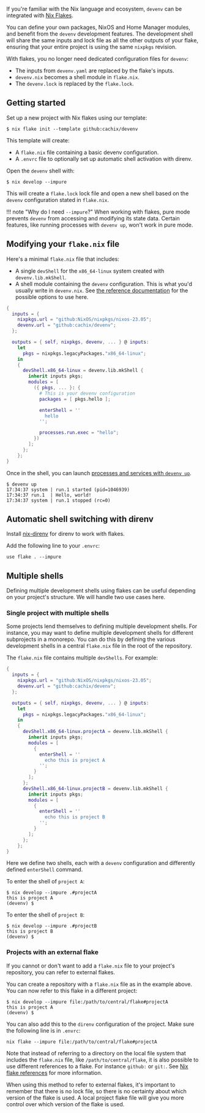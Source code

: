 If you're familiar with the Nix language and ecosystem, `devenv` can be integrated with [Nix Flakes](https://www.tweag.io/blog/2020-05-25-flakes/).

You can define your own packages, NixOS and Home Manager modules, and benefit from the `devenv` development features.
The development shell will share the same inputs and lock file as all the other outputs of your flake, ensuring that your entire project is using the same `nixpkgs` revision.

With flakes, you no longer need dedicated configuration files for `devenv`:

* The inputs from `devenv.yaml` are replaced by the flake's inputs.
* `devenv.nix` becomes a shell module in `flake.nix`.
* The `devenv.lock` is replaced by the `flake.lock`.

## Getting started

Set up a new project with Nix flakes using our template:

```console
$ nix flake init --template github:cachix/devenv
```

This template will create:

* A `flake.nix` file containing a basic devenv configuration.
* A `.envrc` file to optionally set up automatic shell activation with direnv.

Open the `devenv` shell with:

```console
$ nix develop --impure
```

This will create a `flake.lock` lock file and open a new shell based on the `devenv` configuration stated in `flake.nix`.

!!! note "Why do I need `--impure`?"
    When working with flakes, pure mode prevents `devenv` from accessing and modifying its state data.
    Certain features, like running processes with `devenv up`, won't work in pure mode.

## Modifying your `flake.nix` file

Here's a minimal `flake.nix` file that includes:

* A single `devShell` for the `x86_64-linux` system created with `devenv.lib.mkShell`.
* A shell module containing the `devenv` configuration. This is what you'd usually write in `devenv.nix`.
  See [the reference documentation](/reference/options/) for the possible options to use here.

```nix
{
  inputs = {
    nixpkgs.url = "github:NixOS/nixpkgs/nixos-23.05";
    devenv.url = "github:cachix/devenv";
  };

  outputs = { self, nixpkgs, devenv, ... } @ inputs:
    let
      pkgs = nixpkgs.legacyPackages."x86_64-linux";
    in
    {
      devShell.x86_64-linux = devenv.lib.mkShell {
        inherit inputs pkgs;
        modules = [
          ({ pkgs, ... }: {
            # This is your devenv configuration
            packages = [ pkgs.hello ];

            enterShell = ''
              hello
            '';

            processes.run.exec = "hello";
          })
        ];
      };
    };
}
```

Once in the shell, you can launch [processes and services with `devenv up`](/processes).

```console
$ devenv up
17:34:37 system | run.1 started (pid=1046939)
17:34:37 run.1  | Hello, world!
17:34:37 system | run.1 stopped (rc=0)
```

## Automatic shell switching with direnv

Install [nix-direnv](https://github.com/nix-community/nix-direnv) for direnv to work with flakes.

Add the following line to your `.envrc`:

```console
use flake . --impure
```

## Multiple shells

Defining multiple development shells using flakes can be useful depending on your project's structure. We will handle two use cases here.

### Single project with multiple shells

Some projects lend themselves to defining multiple development shells. For instance, you may want to define multiple development shells for different subprojects in a monorepo. You can do this by defining the various development shells in a central `flake.nix` file in the root of the repository. 

The `flake.nix` file contains multiple `devShells`. For example:

```nix
{
  inputs = {
    nixpkgs.url = "github:NixOS/nixpkgs/nixos-23.05";
    devenv.url = "github:cachix/devenv";
  };

  outputs = { self, nixpkgs, devenv, ... } @ inputs:
    let
      pkgs = nixpkgs.legacyPackages."x86_64-linux";
    in
    {
      devShell.x86_64-linux.projectA = devenv.lib.mkShell {
        inherit inputs pkgs;
        modules = [
          {
            enterShell = ''
              echo this is project A
            '';
          }
        ];
      };
      devShell.x86_64-linux.projectB = devenv.lib.mkShell {
        inherit inputs pkgs;
        modules = [
          {
            enterShell = ''
              echo this is project B
            '';
          }
        ];
      };
    };
}
```

Here we define two shells, each with a `devenv` configuration and differently defined `enterShell` command.

To enter the shell of `project A`:

```console
$ nix develop --impure .#projectA
this is project A
(devenv) $ 
```

To enter the shell of `project B`:

```console
$ nix develop --impure .#projectB
this is project B
(devenv) $ 
```

### Projects with an external flake

If you cannot or don't want to add a `flake.nix` file to your project's repository, you can refer to external flakes.

You can create a repository with a `flake.nix` file as in the example above. You can now refer to this flake in a different project:

```console
$ nix develop --impure file:/path/to/central/flake#projectA
this is project A
(devenv) $ 
```

You can also add this to the `direnv` configuration of the project. Make sure the following line is in `.envrc`:

```text
nix flake --impure file:/path/to/central/flake#projectA
```

Note that instead of referring to a directory on the local file system that includes the `flake.nix` file, like `/path/to/central/flake`, it is also possible to use different references to a flake. For instance `github:` or `git:`. See [Nix flake references](https://nixos.org/manual/nix/stable/command-ref/new-cli/nix3-flake.html#flake-references) for more information.

When using this method to refer to external flakes, it's important to remember that there is no lock file, so there is no certainty about which version of the flake is used. A local project flake file will give you more control over which version of the flake is used.
